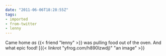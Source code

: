 ```yaml
---
date: "2011-06-06T18:28:55Z"
tags:
- imported
- from-twitter
- lenny
---
```

Came home *as* {{< friend "lenny" >}} was pulling food out of the oven. And what epic food\!  [{{< linkrot "yfrog.com/h890lzwdj)" "an image" >}}
